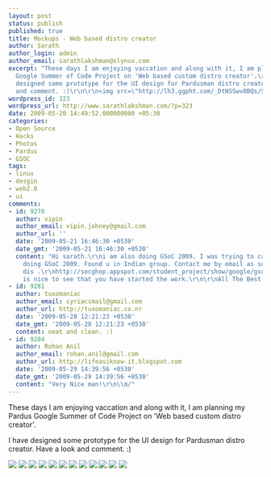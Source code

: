 ```yaml
---
layout: post
status: publish
published: true
title: Mockups - Web based distro creator
author: Sarath
author_login: admin
author_email: sarathlakshman@slynux.com
excerpt: "These days I am enjoying vaccation and along with it, I am planning my Pardus
  Google Summer of Code Project on 'Web based custom distro creator'.\r\n\r\nI have
  designed some prototype for the UI design for Pardusman distro creator. Have a look
  and comment. :)\r\n\r\n<img src=\"http://lh3.ggpht.com/_DtNSSwv0BQs/ShQV-MHee2I/AAAAAAAAAno/3oalZoKodX0/s512/page1.png\">\r\n"
wordpress_id: 323
wordpress_url: http://www.sarathlakshman.com/?p=323
date: 2009-05-20 14:49:52.000000000 +05:30
categories:
- Open Source
- Hacks
- Photos
- Pardus
- GSOC
tags:
- linux
- desgin
- web2.0
- ui
comments:
- id: 9270
  author: vipin
  author_email: vipin.johney@gmail.com
  author_url: ''
  date: '2009-05-21 16:46:30 +0530'
  date_gmt: '2009-05-21 16:46:30 +0530'
  content: "Hi sarath.\r\ni am also doing GSoC 2009. I was trying to caontact keralites
    doing GSoC 2009. Found u in Indian group. Contact me by email as soon as u see
    dis .\r\nhttp://socghop.appspot.com/student_project/show/google/gsoc2009/scribus_team/t124024835105\r\n\r\nIt
    is nice to see that you have started the work.\r\n\r\nAll The Best.."
- id: 9281
  author: tuxomaniac
  author_email: cyriacsmail@gmail.com
  author_url: http://tuxomaniac.co.nr
  date: '2009-05-28 12:21:23 +0530'
  date_gmt: '2009-05-28 12:21:23 +0530'
  content: neat and clean. :)
- id: 9284
  author: Rohan Anil
  author_email: rohan.anil@gmail.com
  author_url: http://lifeasiknow-it.blogspot.com
  date: '2009-05-29 14:39:56 +0530'
  date_gmt: '2009-05-29 14:39:56 +0530'
  content: "Very Nice man!\r\n\\m/"
---
```

These days I am enjoying vaccation and along with it, I am planning my Pardus Google Summer of Code Project on 'Web based custom distro creator'.

I have designed some prototype for the UI design for Pardusman distro creator. Have a look and comment. :)

<img src="http://lh3.ggpht.com/_DtNSSwv0BQs/ShQV-MHee2I/AAAAAAAAAno/3oalZoKodX0/s512/page1.png">
<a id="more"></a><a id="more-323"></a>

<img src="http://lh6.ggpht.com/_DtNSSwv0BQs/ShQV-bakv8I/AAAAAAAAAns/7AQtAZ13NlI/s512/page2.png">

<img src="http://lh5.ggpht.com/_DtNSSwv0BQs/ShQV-YmbPGI/AAAAAAAAAnw/izaW_dzww3g/s512/page3.png">

<img src="http://lh5.ggpht.com/_DtNSSwv0BQs/ShQV-YBPjtI/AAAAAAAAAn0/4kPudj6IVLA/s512/page4.png">

<img src="http://lh3.ggpht.com/_DtNSSwv0BQs/ShQV-chpvWI/AAAAAAAAAn4/9if1UlBKhcY/s512/page5.png">

<img src="http://lh3.ggpht.com/_DtNSSwv0BQs/ShQWZ0X3aHI/AAAAAAAAAn8/3B3fSzZy5wg/s512/page6.png">

<img src="http://lh4.ggpht.com/_DtNSSwv0BQs/ShQWZ6WsKlI/AAAAAAAAAoA/95CAbFPTKMg/s512/page7.png">

<img src="http://lh3.ggpht.com/_DtNSSwv0BQs/ShQWZ6XnebI/AAAAAAAAAoE/CYbIniIUVxQ/s512/page8.png">

<img src="http://lh3.ggpht.com/_DtNSSwv0BQs/ShQWZ73THXI/AAAAAAAAAoI/w-XrbbRrYXs/s512/page9.png">

<img src="http://lh4.ggpht.com/_DtNSSwv0BQs/ShQWaB4nduI/AAAAAAAAAoM/pXkgwrEXH_I/s512/page10.png">

<img src="http://lh5.ggpht.com/_DtNSSwv0BQs/ShQWjNBQd8I/AAAAAAAAAoQ/Rqqvw7YcCB4/s512/page11.png">

<img src="http://lh5.ggpht.com/_DtNSSwv0BQs/ShQWjMlwJ9I/AAAAAAAAAoU/U3fZyD-ZYNA/s512/page12.png">
